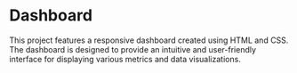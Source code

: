 # Dashboard
This project features a responsive dashboard created using HTML and CSS. The dashboard is designed to provide an intuitive and user-friendly interface for displaying various metrics and data visualizations.
